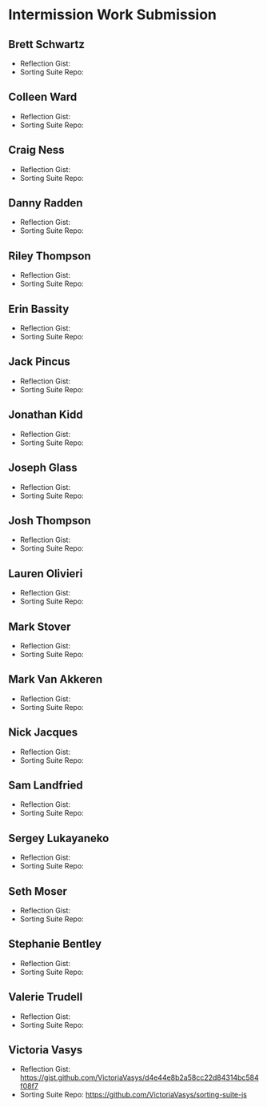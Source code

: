 # Intermission Work Submission

## Brett Schwartz

* Reflection Gist: 
* Sorting Suite Repo: 

## Colleen Ward

* Reflection Gist: 
* Sorting Suite Repo: 

## Craig Ness

* Reflection Gist: 
* Sorting Suite Repo: 

## Danny Radden

* Reflection Gist: 
* Sorting Suite Repo: 

## Riley Thompson

* Reflection Gist: 
* Sorting Suite Repo: 

## Erin Bassity

* Reflection Gist: 
* Sorting Suite Repo: 

## Jack Pincus

* Reflection Gist: 
* Sorting Suite Repo: 

## Jonathan Kidd

* Reflection Gist: 
* Sorting Suite Repo: 

## Joseph Glass

* Reflection Gist: 
* Sorting Suite Repo: 

## Josh Thompson

* Reflection Gist: 
* Sorting Suite Repo: 

## Lauren Olivieri

* Reflection Gist: 
* Sorting Suite Repo: 

## Mark Stover

* Reflection Gist: 
* Sorting Suite Repo: 

## Mark Van Akkeren

* Reflection Gist: 
* Sorting Suite Repo: 

## Nick Jacques

* Reflection Gist: 
* Sorting Suite Repo: 

## Sam Landfried

* Reflection Gist: 
* Sorting Suite Repo: 

## Sergey Lukayaneko

* Reflection Gist: 
* Sorting Suite Repo: 

## Seth Moser

* Reflection Gist: 
* Sorting Suite Repo: 

## Stephanie Bentley

* Reflection Gist: 
* Sorting Suite Repo: 

## Valerie Trudell

* Reflection Gist: 
* Sorting Suite Repo: 

## Victoria Vasys

* Reflection Gist: https://gist.github.com/VictoriaVasys/d4e44e8b2a58cc22d84314bc584f08f7
* Sorting Suite Repo: https://github.com/VictoriaVasys/sorting-suite-js

